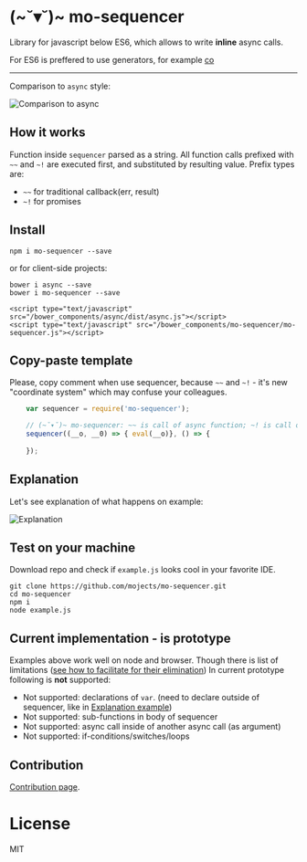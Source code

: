 # (~˘▾˘)~ mo-sequencer

Library for javascript below ES6, which allows to write **inline** async calls.

For ES6 is preffered to use generators, for example [co](https://github.com/tj/co)

----

Comparison to `async` style:

![Comparison to async](https://cloud.githubusercontent.com/assets/2452269/12379888/a3ba947e-bd6c-11e5-9c29-7c86e7639aaf.jpg)

## How it works

Function inside `sequencer` parsed as a string.
All function calls prefixed with `~~` and `~!` are executed first,
and substituted by resulting value. Prefix types are:
* `~~` for traditional callback(err, result)
* `~!` for promises

## Install

```
npm i mo-sequencer --save
```
or for client-side projects:
```
bower i async --save
bower i mo-sequencer --save

<script type="text/javascript" src="/bower_components/async/dist/async.js"></script>
<script type="text/javascript" src="/bower_components/mo-sequencer/mo-sequencer.js"></script>
```

## Copy-paste template

Please, copy comment when use sequencer, because `~~` and `~!` - it's new "coordinate system" which may confuse your colleagues.

```js
    var sequencer = require('mo-sequencer');

    // (~˘▾˘)~ mo-sequencer: ~~ is call of async function; ~! is call of promise
    sequencer((__o, __0) => { eval(__o)}, () => {
        
    });
```

## Explanation

Let's see explanation of what happens on example:

![Explanation](https://cloud.githubusercontent.com/assets/2452269/12378921/fb44610a-bd55-11e5-9db3-1b9574d73aa3.png)


## Test on your machine

Download repo and check if `example.js` looks cool in your favorite IDE.
```
git clone https://github.com/mojects/mo-sequencer.git
cd mo-sequencer
npm i
node example.js
```

## Current implementation - is prototype

Examples above work well on node and browser.
Though there is list of limitations ([see how to facilitate for their elimination](https://github.com/mojects/mo-sequencer/wiki/Contribution-guide))
In current prototype following is **not** supported:
- Not supported: declarations of `var`. (need to declare outside of sequencer, like in [Explanation example](https://github.com/mojects/mo-sequencer#explanation))
- Not supported: sub-functions in body of sequencer
- Not supported: async call inside of another async call (as argument)
- Not supported: if-conditions/switches/loops

## Contribution

[Contribution page](https://github.com/mojects/mo-sequencer/wiki/Contribution-guide).

# License 

MIT

